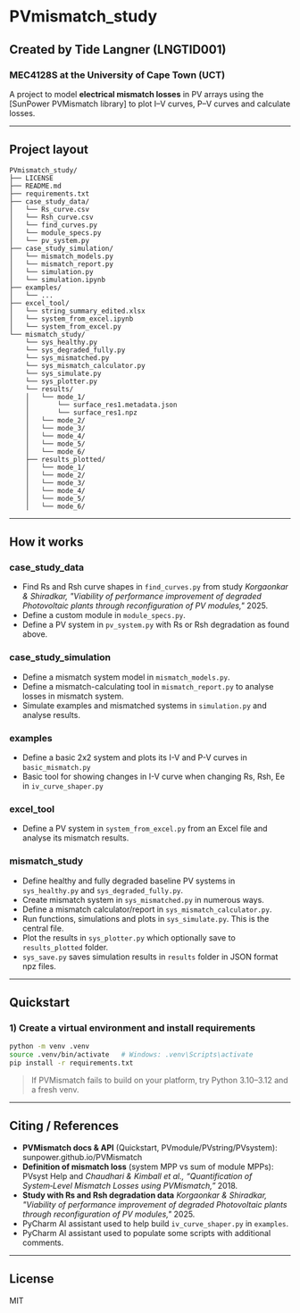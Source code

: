 # PVmismatch_study
## Created by Tide Langner (LNGTID001)
### MEC4128S at the University of Cape Town (UCT)

A project to model **electrical mismatch losses** in PV arrays using the
[SunPower PVMismatch library] to plot I–V curves, P–V curves and calculate losses.

---

## Project layout

```
PVmismatch_study/
├── LICENSE
├── README.md
├── requirements.txt
├── case_study_data/
│   └── Rs_curve.csv
│   └── Rsh_curve.csv
│   └── find_curves.py
│   └── module_specs.py
│   └── pv_system.py
├── case_study_simulation/
│   └── mismatch_models.py
│   └── mismatch_report.py
│   └── simulation.py
│   └── simulation.ipynb
├── examples/
│   └── ...
├── excel_tool/
│   └── string_summary_edited.xlsx
│   └── system_from_excel.ipynb
│   └── system_from_excel.py
└── mismatch_study/
    └── sys_healthy.py
    └── sys_degraded_fully.py
    └── sys_mismatched.py
    └── sys_mismatch_calculator.py
    └── sys_simulate.py
    └── sys_plotter.py  
    └── results/
    │   └── mode_1/
    │       └── surface_res1.metadata.json
    │       └── surface_res1.npz
    │   └── mode_2/
    │   └── mode_3/
    │   └── mode_4/
    │   └── mode_5/
    │   └── mode_6/
    ├── results_plotted/       
    │   └── mode_1/
    │   └── mode_2/
    │   └── mode_3/
    │   └── mode_4/
    │   └── mode_5/
    │   └── mode_6/          
```

---

## How it works 
### case_study_data
- Find Rs and Rsh curve shapes in `find_curves.py` from study *Korgaonkar & Shiradkar, 
"Viability of performance improvement of degraded Photovoltaic plants through reconfiguration of PV modules,"* 2025. 
- Define a custom module in `module_specs.py`.
- Define a PV system in `pv_system.py` with Rs or Rsh degradation as found above.

### case_study_simulation
- Define a mismatch system model in `mismatch_models.py`.
- Define a mismatch-calculating tool in `mismatch_report.py` to analyse losses in mismatch system. 
- Simulate examples and mismatched systems in `simulation.py` and analyse results.

### examples
- Define a basic 2x2 system and plots its I-V and P-V curves in `basic_mismatch.py`
- Basic tool for showing changes in I-V curve when changing Rs, Rsh, Ee in `iv_curve_shaper.py`

### excel_tool
- Define a PV system in `system_from_excel.py` from an Excel file and analyse its mismatch results.

### mismatch_study
- Define healthy and fully degraded baseline PV systems in `sys_healthy.py` and `sys_degraded_fully.py`. 
- Create mismatch system in `sys_mismatched.py` in numerous ways.
- Define a mismatch calculator/report in `sys_mismatch_calculator.py`.
- Run functions, simulations and plots in `sys_simulate.py`. This is the central file.
- Plot the results in `sys_plotter.py` which optionally save to `results_plotted` folder.
- `sys_save.py` saves simulation results in `results` folder in JSON format npz files.

---

## Quickstart

### 1) Create a virtual environment and install requirements
```bash
python -m venv .venv
source .venv/bin/activate   # Windows: .venv\Scripts\activate
pip install -r requirements.txt
```

> If PVMismatch fails to build on your platform, try Python 3.10–3.12 and a fresh venv.

---

## Citing / References

- **PVMismatch docs & API** (Quickstart, PVmodule/PVstring/PVsystem): sunpower.github.io/PVMismatch  
- **Definition of mismatch loss** (system MPP vs sum of module MPPs): PVsyst Help and
  *Chaudhari & Kimball et al., “Quantification of System‑Level Mismatch Losses using PVMismatch,”* 2018.
- **Study with Rs and Rsh degradation data** *Korgaonkar & Shiradkar, 
"Viability of performance improvement of degraded Photovoltaic plants through reconfiguration of PV modules,"* 2025.
- PyCharm AI assistant used to help build `iv_curve_shaper.py` in `examples`.
- PyCharm AI assistant used to populate some scripts with additional comments. 

---

## License

MIT
